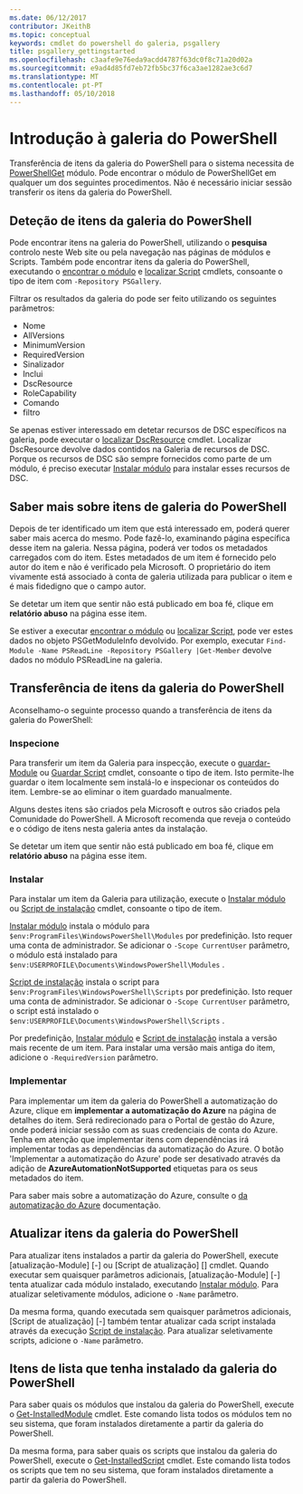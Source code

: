 ```yaml
---
ms.date: 06/12/2017
contributor: JKeithB
ms.topic: conceptual
keywords: cmdlet do powershell do galeria, psgallery
title: psgallery_gettingstarted
ms.openlocfilehash: c3aafe9e76eda9acdd4787f63dc0f8c71a20d02a
ms.sourcegitcommit: e9ad4d85fd7eb72fb5bc37f6ca3ae1282ae3c6d7
ms.translationtype: MT
ms.contentlocale: pt-PT
ms.lasthandoff: 05/10/2018
---
```

# <a name="get-started-with-the-powershell-gallery"></a>Introdução à galeria do PowerShell

Transferência de itens da galeria do PowerShell para o sistema necessita de [PowerShellGet](/powershell/module/powershellget) módulo. Pode encontrar o módulo de PowerShellGet em qualquer um dos seguintes procedimentos. Não é necessário iniciar sessão transferir os itens da galeria do PowerShell.

## <a name="discovering-items-from-the-powershell-gallery"></a>Deteção de itens da galeria do PowerShell

Pode encontrar itens na galeria do PowerShell, utilizando o **pesquisa** controlo neste Web site ou pela navegação nas páginas de módulos e Scripts. Também pode encontrar itens da galeria do PowerShell, executando o [encontrar o módulo][] e [localizar Script][] cmdlets, consoante o tipo de item com `-Repository PSGallery`.

Filtrar os resultados da galeria do pode ser feito utilizando os seguintes parâmetros:

- Nome
- AllVersions
- MinimumVersion
- RequiredVersion
- Sinalizador
- Inclui
- DscResource
- RoleCapability
- Comando
- filtro

Se apenas estiver interessado em detetar recursos de DSC específicos na galeria, pode executar o [localizar DscResource] cmdlet. Localizar DscResource devolve dados contidos na Galeria de recursos de DSC.
Porque os recursos de DSC são sempre fornecidos como parte de um módulo, é preciso executar [Instalar módulo][] para instalar esses recursos de DSC.

## <a name="learning-about-items-in-the-powershell-gallery"></a>Saber mais sobre itens de galeria do PowerShell

Depois de ter identificado um item que está interessado em, poderá querer saber mais acerca do mesmo. Pode fazê-lo, examinando página específica desse item na galeria. Nessa página, poderá ver todos os metadados carregados com do item. Estes metadados de um item é fornecido pelo autor do item e não é verificado pela Microsoft. O proprietário do item vivamente está associado à conta de galeria utilizada para publicar o item e é mais fidedigno que o campo autor.

Se detetar um item que sentir não está publicado em boa fé, clique em **relatório abuso** na página esse item.

Se estiver a executar [encontrar o módulo][] ou [localizar Script][], pode ver estes dados no objeto PSGetModuleInfo devolvido. Por exemplo, executar `Find-Module -Name PSReadLine -Repository PSGallery |Get-Member` devolve dados no módulo PSReadLine na galeria.

## <a name="downloading-items-from-the-powershell-gallery"></a>Transferência de itens da galeria do PowerShell

Aconselhamo-o seguinte processo quando a transferência de itens da galeria do PowerShell:

### <a name="inspect"></a>Inspecione

Para transferir um item da Galeria para inspecção, execute o [guardar-Module][] ou [Guardar Script][] cmdlet, consoante o tipo de item. Isto permite-lhe guardar o item localmente sem instalá-lo e inspecionar os conteúdos do item. Lembre-se ao eliminar o item guardado manualmente.

Alguns destes itens são criados pela Microsoft e outros são criados pela Comunidade do PowerShell.
A Microsoft recomenda que reveja o conteúdo e o código de itens nesta galeria antes da instalação.

Se detetar um item que sentir não está publicado em boa fé, clique em **relatório abuso** na página esse item.

### <a name="install"></a>Instalar

Para instalar um item da Galeria para utilização, execute o [Instalar módulo][] ou [Script de instalação][] cmdlet, consoante o tipo de item.

[Instalar módulo][] instala o módulo para `$env:ProgramFiles\WindowsPowerShell\Modules` por predefinição.
Isto requer uma conta de administrador. Se adicionar o `-Scope CurrentUser` parâmetro, o módulo está instalado para `$env:USERPROFILE\Documents\WindowsPowerShell\Modules` .

[Script de instalação][] instala o script para `$env:ProgramFiles\WindowsPowerShell\Scripts` por predefinição.
Isto requer uma conta de administrador. Se adicionar o `-Scope CurrentUser` parâmetro, o script está instalado o `$env:USERPROFILE\Documents\WindowsPowerShell\Scripts` .

Por predefinição, [Instalar módulo][] e [Script de instalação][] instala a versão mais recente de um item.
Para instalar uma versão mais antiga do item, adicione o `-RequiredVersion` parâmetro.

### <a name="deploy"></a>Implementar

Para implementar um item da galeria do PowerShell a automatização do Azure, clique em **implementar a automatização do Azure** na página de detalhes do item. Será redirecionado para o Portal de gestão do Azure, onde poderá iniciar sessão com as suas credenciais de conta do Azure. Tenha em atenção que implementar itens com dependências irá implementar todas as dependências da automatização do Azure. O botão 'Implementar a automatização do Azure' pode ser desativado através da adição de **AzureAutomationNotSupported** etiquetas para os seus metadados do item.

Para saber mais sobre a automatização do Azure, consulte o [da automatização do Azure](/azure/automation) documentação.

## <a name="updating-items-from-the-powershell-gallery"></a>Atualizar itens da galeria do PowerShell

Para atualizar itens instalados a partir da galeria do PowerShell, execute [atualização-Module] [-] ou [Script de atualização] [] cmdlet. Quando executar sem quaisquer parâmetros adicionais, [atualização-Module] [-] tenta atualizar cada módulo instalado, executando [Instalar módulo][]. Para atualizar seletivamente módulos, adicione o `-Name` parâmetro.

Da mesma forma, quando executada sem quaisquer parâmetros adicionais, [Script de atualização] [-] também tentar atualizar cada script instalada através da execução [Script de instalação][]. Para atualizar seletivamente scripts, adicione o `-Name` parâmetro.

## <a name="list-items-that-you-have-installed-from-the-powershell-gallery"></a>Itens de lista que tenha instalado da galeria do PowerShell

Para saber quais os módulos que instalou da galeria do PowerShell, execute o [Get-InstalledModule][] cmdlet. Este comando lista todos os módulos tem no seu sistema, que foram instalados diretamente a partir da galeria do PowerShell.

Da mesma forma, para saber quais os scripts que instalou da galeria do PowerShell, execute o [Get-InstalledScript][] cmdlet. Este comando lista todos os scripts que tem no seu sistema, que foram instalados diretamente a partir da galeria do PowerShell.

[localizar DscResource]: /powershell/module/powershellget/Find-DscResource
[encontrar o módulo]: /powershell/module/powershellget/Find-Module
[localizar Script]: /powershell/module/powershellget/Find-Script
[Get-InstalledModule]: /powershell/module/powershellget/Get-InstalledModule
[Get-InstalledScript]: /powershell/module/powershellget/Get-InstalledScript
[Instalar módulo]: /powershell/module/powershellget/Install-Module
[Script de instalação]: /powershell/module/powershellget/Install-Script
[Publish-Module]: /powershell/module/powershellget/Publish-Module
[Publish-Script]: /powershell/module/powershellget/Publish-Script
[Register-PSRepository]: /powershell/module/powershellget/Register-Repository
[guardar-Module]: /powershell/module/powershellget/Save-Module
[Guardar Script]: /powershell/module/powershellget/Save-Script